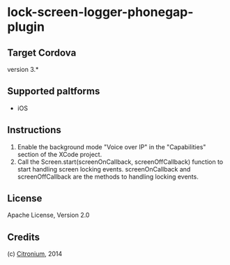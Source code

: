 lock-screen-logger-phonegap-plugin
========================
Target Cordova
------
version 3.*

Supported paltforms
------
* iOS

Instructions
------
1. Enable the background mode "Voice over IP" in the "Capabilities" section of the XCode project.
2. Call the Screen.start(screenOnCallback, screenOffCallback) function to start handling screen locking events. screenOnCallback and screenOffCallback are the methods to handling locking events.

License
------
Apache License, Version 2.0

Credits
------
(c) [Citronium](http://citronium.com), 2014

